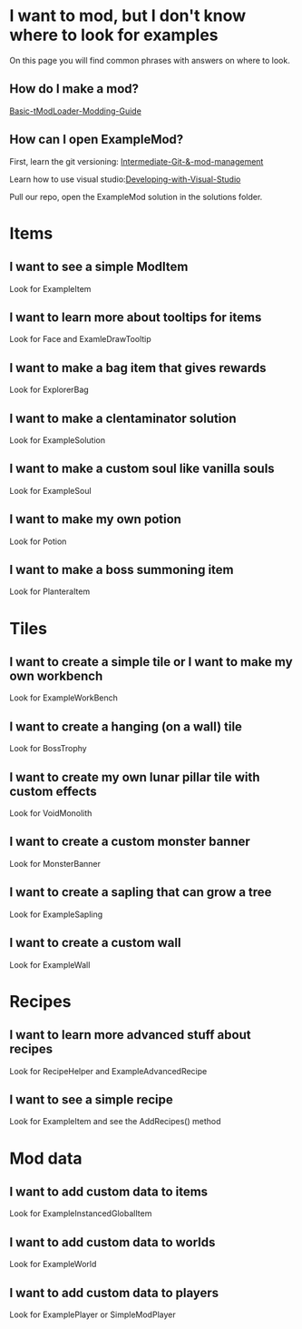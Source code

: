 # I want to mod, but I don't know where to look for examples
On this page you will find common phrases with answers on where to look.

## How do I make a mod?
[Basic-tModLoader-Modding-Guide](Basic-tModLoader-Modding-Guide)

## How can I open ExampleMod?
First, learn the git versioning: [Intermediate-Git-&-mod-management](Intermediate-Git-&-mod-management)

Learn how to use visual studio:[Developing-with-Visual-Studio](Developing-with-Visual-Studio)

Pull our repo, open the ExampleMod solution in the solutions folder.

# Items
## I want to see a simple ModItem
Look for ExampleItem

## I want to learn more about tooltips for items
Look for Face and ExamleDrawTooltip

## I want to make a bag item that gives rewards
Look for ExplorerBag

## I want to make a clentaminator solution
Look for ExampleSolution

## I want to make a custom soul like vanilla souls
Look for ExampleSoul

## I want to make my own potion
Look for Potion

## I want to make a boss summoning item
Look for PlanteraItem
# Tiles
## I want to create a simple tile or I want to make my own workbench
Look for ExampleWorkBench

## I want to create a hanging (on a wall) tile
Look for BossTrophy

## I want to create my own lunar pillar tile with custom effects
Look for VoidMonolith

## I want to create a custom monster banner
Look for MonsterBanner

## I want to create a sapling that can grow a tree
Look for ExampleSapling

## I want to create a custom wall
Look for ExampleWall

# Recipes
## I want to learn more advanced stuff about recipes
Look for RecipeHelper and ExampleAdvancedRecipe

## I want to see a simple recipe
Look for ExampleItem and see the AddRecipes() method

# Mod data
## I want to add custom data to items
Look for ExampleInstancedGlobalItem

## I want to add custom data to worlds
Look for ExampleWorld

## I want to add custom data to players
Look for ExamplePlayer or SimpleModPlayer